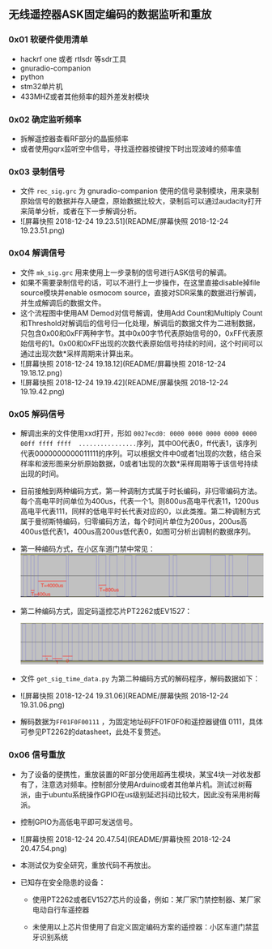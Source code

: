 ## 无线遥控器ASK固定编码的数据监听和重放

### 0x01 软硬件使用清单

- hackrf one 或者 rtlsdr 等sdr工具
- gnuradio-companion
- python
- stm32单片机
- 433MHZ或者其他频率的超外差发射模块

###  0x02 确定监听频率

- 拆解遥控器查看RF部分的晶振频率
- 或者使用gqrx监听空中信号，寻找遥控器按键按下时出现波峰的频率值

### 0x03 录制信号

- 文件 ` rec_sig.grc ` 为 gnuradio-companion 使用的信号录制模块，用来录制原始信号的数据并存入硬盘，原始数据比较大，录制后可以通过audacity打开来简单分析，或者在下一步解调分析。
- ![屏幕快照 2018-12-24 19.23.51](README/屏幕快照 2018-12-24 19.23.51.png)

### 0x04 解调信号

- 文件 `mk_sig.grc` 用来使用上一步录制的信号进行ASK信号的解调。
- 如果不需要录制信号的话，可以不进行上一步操作，在这里直接disable掉file source模块并enable osmocom source，直接对SDR采集的数据进行解调，并生成解调后的数据文件。
- 这个流程图中使用AM Demod对信号解调，使用Add Count和Multiply Count和Threshold对解调后的信号归一化处理，解调后的数据文件为二进制数据，只包含0x00和0xFF两种字节。其中0x00字节代表原始信号的0，0xFF代表原始信号的1。0x00和0xFF出现的次数代表原始信号持续的时间，这个时间可以通过出现次数*采样周期来计算出来。
- ![屏幕快照 2018-12-24 19.18.12](README/屏幕快照 2018-12-24 19.18.12.png)
- ![屏幕快照 2018-12-24 19.19.42](README/屏幕快照 2018-12-24 19.19.42.png)

### 0x05 解码信号

- 解调出来的文件使用xxd打开，形如 `0027ecd0: 0000 0000 0000 0000 0000 00ff ffff ffff  ................`序列，其中00代表0，ff代表1，该序列代表0000000000011111的序列。可以根据文件中0或者1出现的次数，结合采样率和波形图来分析原始数据，0或者1出现的次数*采样周期等于该信号持续出现的时间。

- 目前接触到两种编码方式，第一种调制方式属于时长编码，非归零编码方法。每个高电平时间单位为400us，代表一个1。则800us高电平代表11，1200us高电平代表111，同样的低电平时长代表对应的0，以此类推。第二种调制方式属于曼彻斯特编码，归零编码方法，每个时间片单位为200us，200us高400us低代表1，400us高200us低代表0，如图可分析出调制的数据序列。

- 第一种编码方式，在小区车道门禁中常见：![image-20181224202755132](README/image-20181224202755132.png)

- 第二种编码方式，固定码遥控芯片PT2262或EV1527：

  ![image-20181224202828315](README/image-20181224202828315.png)

- 文件 `get_sig_time_data.py` 为第二种编码方式的解码程序，解码数据如下：

- ![屏幕快照 2018-12-24 19.31.06](README/屏幕快照 2018-12-24 19.31.06.png)

- 解码数据为`FF01F0F00111` ，为固定地址码FF01F0F0和遥控器键值 0111，具体可参见PT2262的datasheet，此处不复赘述。

### 0x06 信号重放

- 为了设备的便携性，重放装置的RF部分使用超再生模块，某宝4块一对收发都有了，注意选对频率。控制部分使用Arduino或者其他单片机。测试过树莓派，由于ubuntu系统操作GPIO在us级别延迟抖动比较大，因此没有采用树莓派。

- 控制GPIO为高低电平即可发送信号。

- ![屏幕快照 2018-12-24 20.47.54](README/屏幕快照 2018-12-24 20.47.54.png)

- 本测试仅为安全研究，重放代码不再放出。

- 已知存在安全隐患的设备：
  - 使用PT2262或者EV1527芯片的设备，例如：某厂家门禁控制器、某厂家电动自行车遥控器

  - 未使用以上芯片但使用了自定义固定编码方案的遥控器：小区车道门禁蓝牙识别系统